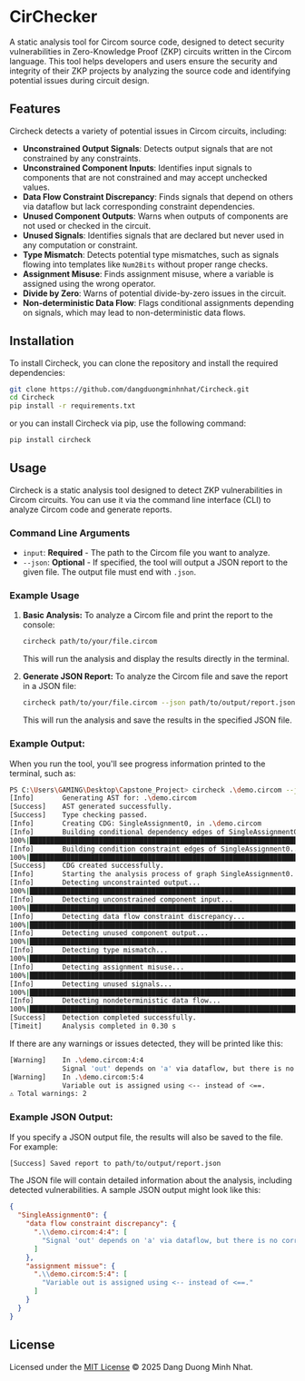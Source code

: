 # CirChecker

A static analysis tool for Circom source code, designed to detect security vulnerabilities in Zero-Knowledge Proof (ZKP) circuits written in the Circom language. This tool helps developers and users ensure the security and integrity of their ZKP projects by analyzing the source code and identifying potential issues during circuit design.

## Features

Circheck detects a variety of potential issues in Circom circuits, including:

- **Unconstrained Output Signals**: Detects output signals that are not constrained by any constraints.
- **Unconstrained Component Inputs**: Identifies input signals to components that are not constrained and may accept unchecked values.
- **Data Flow Constraint Discrepancy**: Finds signals that depend on others via dataflow but lack corresponding constraint dependencies.
- **Unused Component Outputs**: Warns when outputs of components are not used or checked in the circuit.
- **Unused Signals**: Identifies signals that are declared but never used in any computation or constraint.
- **Type Mismatch**: Detects potential type mismatches, such as signals flowing into templates like `Num2Bits` without proper range checks.
- **Assignment Misuse**: Finds assignment misuse, where a variable is assigned using the wrong operator.
- **Divide by Zero**: Warns of potential divide-by-zero issues in the circuit.
- **Non-deterministic Data Flow**: Flags conditional assignments depending on signals, which may lead to non-deterministic data flows.

## Installation

To install Circheck, you can clone the repository and install the required dependencies:

```bash
git clone https://github.com/dangduongminhnhat/Circheck.git
cd Circheck
pip install -r requirements.txt
```

or you can install Circheck via pip, use the following command:

```bash
pip install circheck
```

## Usage

Circheck is a static analysis tool designed to detect ZKP vulnerabilities in Circom circuits. You can use it via the command line interface (CLI) to analyze Circom code and generate reports.

### Command Line Arguments

- `input`: **Required** - The path to the Circom file you want to analyze.
- `--json`: **Optional** - If specified, the tool will output a JSON report to the given file. The output file must end with `.json`.

### Example Usage

1. **Basic Analysis:**
   To analyze a Circom file and print the report to the console:

   ```bash
   circheck path/to/your/file.circom
   ```

   This will run the analysis and display the results directly in the terminal.

2. **Generate JSON Report:**
   To analyze the Circom file and save the report in a JSON file:

   ```bash
   circheck path/to/your/file.circom --json path/to/output/report.json
   ```

   This will run the analysis and save the results in the specified JSON file.

### Example Output:

When you run the tool, you'll see progress information printed to the terminal, such as:

```bash
PS C:\Users\GAMING\Desktop\Capstone_Project> circheck .\demo.circom --json .\result.json
[Info]       Generating AST for: .\demo.circom
[Success]    AST generated successfully.
[Success]    Type checking passed.
[Info]       Creating CDG: SingleAssignment0, in .\demo.circom
[Info]       Building conditional dependency edges of SingleAssignment0...
100%|██████████████████████████████████████████████████████████████████████████████████████████████████████| 5/5 [00:00<?, ?it/s]
[Info]       Building condition constraint edges of SingleAssignment0...
100%|██████████████████████████████████████████████████████████████████████████████████████████████████████| 5/5 [00:00<?, ?it/s]
[Success]    CDG created successfully.
[Info]       Starting the analysis process of graph SingleAssignment0.
[Info]       Detecting unconstrainted output...
100%|██████████████████████████████████████████████████████████████████████████████████████████████████████| 1/1 [00:00<?, ?it/s]
[Info]       Detecting unconstrained component input...
100%|██████████████████████████████████████████████████████████████████████████████████████████████████████| 5/5 [00:00<?, ?it/s]
[Info]       Detecting data flow constraint discrepancy...
100%|██████████████████████████████████████████████████████████████████████████████████████████████████████| 3/3 [00:00<?, ?it/s]
[Info]       Detecting unused component output...
100%|██████████████████████████████████████████████████████████████████████████████████████████████████████| 5/5 [00:00<?, ?it/s]
[Info]       Detecting type mismatch...
100%|██████████████████████████████████████████████████████████████████████████████████████████████████████| 5/5 [00:00<?, ?it/s]
[Info]       Detecting assignment misuse...
100%|██████████████████████████████████████████████████████████████████████████████████████████████████████| 7/7 [00:00<?, ?it/s]
[Info]       Detecting unused signals...
100%|██████████████████████████████████████████████████████████████████████████████████████████████████████| 7/7 [00:00<?, ?it/s]
[Info]       Detecting nondeterministic data flow...
100%|██████████████████████████████████████████████████████████████████████████████████████████████████████| 7/7 [00:00<?, ?it/s]
[Success]    Detection completed successfully.
[Timeit]     Analysis completed in 0.30 s
```

If there are any warnings or issues detected, they will be printed like this:

```bash
[Warning]    In .\demo.circom:4:4
             Signal 'out' depends on 'a' via dataflow, but there is no corresponding constraint dependency.
[Warning]    In .\demo.circom:5:4
             Variable out is assigned using <-- instead of <==.
⚠ Total warnings: 2
```

### Example JSON Output:

If you specify a JSON output file, the results will also be saved to the file. For example:

```bash
[Success] Saved report to path/to/output/report.json
```

The JSON file will contain detailed information about the analysis, including detected vulnerabilities. A sample JSON output might look like this:

```json
{
  "SingleAssignment0": {
    "data flow constraint discrepancy": {
      ".\\demo.circom:4:4": [
        "Signal 'out' depends on 'a' via dataflow, but there is no corresponding constraint dependency."
      ]
    },
    "assignment missue": {
      ".\\demo.circom:5:4": [
        "Variable out is assigned using <-- instead of <==."
      ]
    }
  }
}
```

## License

Licensed under the [MIT License](LICENSE) © 2025 Dang Duong Minh Nhat.

